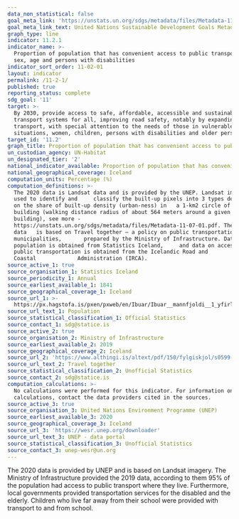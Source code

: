 ```yaml
---
data_non_statistical: false
goal_meta_link: 'https://unstats.un.org/sdgs/metadata/files/Metadata-11-02-01.pdf'
goal_meta_link_text: United Nations Sustainable Development Goals Metadata (pdf 2066kB)
graph_type: line
indicator: 11.2.1
indicator_name: >-
  Proportion of population that has convenient access to public transport, by
  sex, age and persons with disabilities
indicator_sort_order: 11-02-01
layout: indicator
permalink: /11-2-1/
published: true
reporting_status: complete
sdg_goal: '11'
target: >-
  By 2030, provide access to safe, affordable, accessible and sustainable
  transport systems for all, improving road safety, notably by expanding public
  transport, with special attention to the needs of those in vulnerable
  situations, women, children, persons with disabilities and older persons
target_id: '11.2'
graph_title: Proportion of population that has convenient access to public transport.
un_custodian_agency: UN-Habitat
un_designated_tier: '2'
national_indicator_available: Proportion of population that has convenient access to public transport.
national_geographical_coverage: Iceland
computation_units: Percentage (%)
computation_definitions: >-
  The 2020 data is Landsat data and is provided by the UNEP. Landsat imagery is
  used to identify and     classify the built-up pixels into 3 types depending
  on the share of built-up density (urban-ness) in   a 1-km2 circle of a given
  building (walking distance radius of about 564 meters around a given        
  building), see more -
  https://unstats.un.org/sdgs/metadata/files/Metadata-11-07-01.pdf. The 2019
  data   is based on Travel together – a policy on public transportation between
  municipalities,       prepared by the Ministry of Infrastructure. Data on
  population is obtained from Statistics Iceland,     and data on access to
  public transportation is obtained from the Icelandic Road and
  Coastal             Administration (IRCA).
source_active_1: true
source_organisation_1: Statistics Iceland
source_periodicity_1: Annual
source_earliest_available_1: 1841
source_geographical_coverage_1: Iceland
source_url_1: >-
  https://px.hagstofa.is/pxen/pxweb/en/Ibuar/Ibuar__mannfjoldi__1_yfirlit__Yfirlit_mannfjolda/MAN00101.px
source_url_text_1: Population
source_statistical_classification_1: Official Statistics
source_contact_1: sdg@statice.is
source_active_2: true
source_organisation_2: Ministry of Infrastructure
source_earliest_available_2: 2019
source_geographical_coverage_2: Iceland
source_url_2: 'https://www.althingi.is/altext/pdf/150/fylgiskjol/s0599-f_I.pdf'
source_url_text_2: Travel together
source_statistical_classification_2: Unofficial Statistics
source_contact_2: sdg@statice.is
computation_calculations: >-
  No calculations were performed for this indicator. For information on the
  calculations, contact the data providers cited in the sources.
source_active_3: true
source_organisation_3: United Nations Environment Programme (UNEP)
source_earliest_available_3: 2020
source_geographical_coverage_3: Iceland
source_url_3: 'https://wesr.unep.org/downloader'
source_url_text_3: UNEP - data portal
source_statistical_classification_3: Unofficial Statistics
source_contact_3: unep-wesr@un.org
---
```


The 2020 data is provided by UNEP and is based on Landsat imagery. The Ministry of Infrastructure provided the 2019 data, according to them 95% of the population had access to public transport where they live. Furthermore, local governments provided transportation services for the disabled and the elderly. Children who live far away from their school were provided with transport to and from school.


